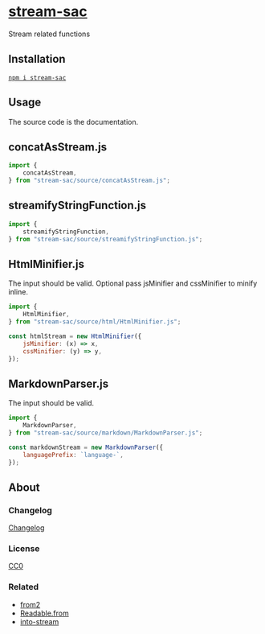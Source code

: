 # [stream-sac](https://github.com/GrosSacASac/stream-sac)

Stream related functions



## Installation

[`npm i stream-sac`](https://www.npmjs.com/package/stream-sac)

## Usage

The source code is the documentation.

## concatAsStream.js

```js
import {
    concatAsStream,
} from "stream-sac/source/concatAsStream.js";
```

## streamifyStringFunction.js

```js
import {
    streamifyStringFunction,
} from "stream-sac/source/streamifyStringFunction.js";
```

## HtmlMinifier.js

The input should be valid. Optional pass jsMinifier and cssMinifier to minify inline.

```js
import {
    HtmlMinifier,
} from "stream-sac/source/html/HtmlMinifier.js";

const htmlStream = new HtmlMinifier({
    jsMinifier: (x) => x,
    cssMinifier: (y) => y,
});
```

## MarkdownParser.js

The input should be valid. 

```js
import {
    MarkdownParser,
} from "stream-sac/source/markdown/MarkdownParser.js";

const markdownStream = new MarkdownParser({
    languagePrefix: `language-`,
});
```


## About

### Changelog

[Changelog](./changelog.md)


### License

[CC0](./license.txt)

### Related

 - [from2](https://www.npmjs.com/package/from2)
 - [Readable.from](https://nodejs.org/api/stream.html#stream_creating_readable_streams_with_async_generators)
 - [into-stream](https://github.com/sindresorhus/into-stream)

